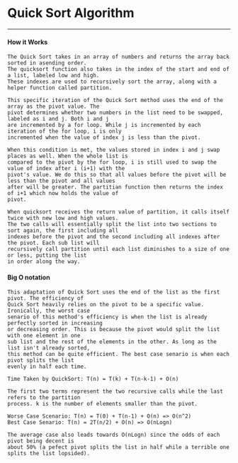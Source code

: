 # Quick Sort Algorithm
----------------------
#### How it Works
    The Quick Sort takes in an array of numbers and returns the array back sorted in asending order.
    The quicksort function also takes in the index of the start and end of a list, labeled low and high.
    These indexes are used to recursively sort the array, along with a helper function called partition.
    
    This specific iteration of the Quick Sort method uses the end of the array as the pivot value. The
    pivot determines whether two numbers in the list need to be swapped, labeled as i and j. Both i and j
    are incremented by a for loop. While j is incremented by each iteration of the for loop, i is only
    incremented when the value of index j is less than the pivot. 
    
    When this condition is met, the values stored in index i and j swap places as well. When the whole list is
    compared to the pivot by the for loop, i is still used to swap the value of index after i (i+1) with the
    pivot's value. We do this so that all values before the pivot will be less than the pivot and all values
    after will be greater. The partitian function then returns the index of i+1 which now holds the value of 
    pivot.

    When quicksort receives the return value of partition, it calls itself twice with new low and high values.
    The two calls will essentially split the list into two sections to sort again, the first including all 
    indexes before the pivot and the second including all indexes after the pivot. Each sub list will 
    recursively call partition until each list diminishes to a size of one or less, putting the list 
    in order along the way.

#### Big O notation
    This adaptation of Quick Sort uses the end of the list as the first pivot. The efficiency of 
    Quick Sort heavily relies on the pivot to be a specific value. Ironically, the worst case 
    senario of this method's efficiency is when the list is already perfectly sorted in increasing 
    or decreasing order. This is because the pivot would split the list with one element in one 
    sub list and the rest of the elements in the other. As long as the list isn't already sorted, 
    this method can be quite efficient. The best case senario is when each pivot splits the list 
    evenly in half each time.

    Time Taken by QuickSort: T(n) = T(k) + T(n-k-1) + O(n)
    
    The first two terms represent the two recursive calls while the last refers to the partition
    process. k is the number of elements smaller than the pivot.

    Worse Case Scenario: T(n) = T(0) + T(n-1) + O(n) => O(n^2)
    Best Case Senario: T(n) = 2T(n/2) + O(n) => O(nLogn)

    The average case also leads towards O(nLogn) since the odds of each pivot being decent is 
    about 50% (a pefect pivot splits the list in half while a terrible one splits the list lopsided).
